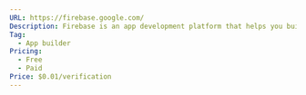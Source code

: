 ```yaml
---
URL: https://firebase.google.com/
Description: Firebase is an app development platform that helps you build and grow apps and games users love. Backed by Google and trusted by millions of businesses around the world.
Tag:
  - App builder
Pricing:
  - Free
  - Paid
Price: $0.01/verification
---
```

